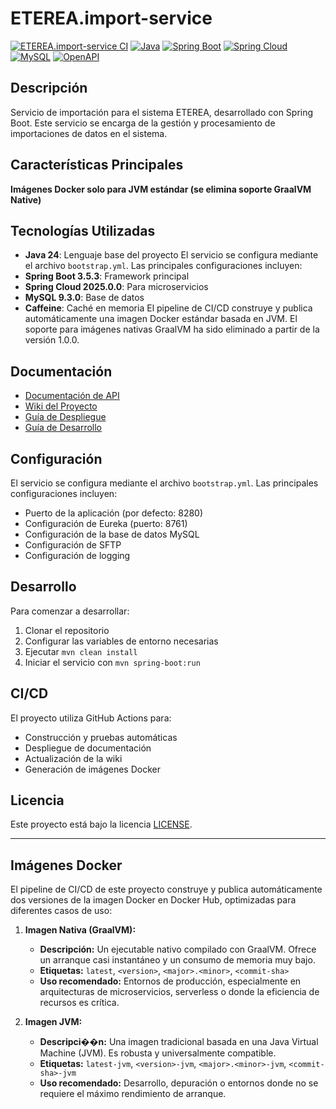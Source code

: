 # ETEREA.import-service

[![ETEREA.import-service CI](https://github.com/ETEREA-services/ETEREA.import-service/actions/workflows/maven.yml/badge.svg?branch=main)](https://github.com/ETEREA-services/ETEREA.import-service/actions/workflows/maven.yml)
[![Java](https://img.shields.io/badge/Java-24-blue.svg)](https://www.java.com)
[![Spring Boot](https://img.shields.io/badge/Spring%20Boot-3.5.3-green.svg)](https://spring.io/projects/spring-boot)
[![Spring Cloud](https://img.shields.io/badge/Spring%20Cloud-2025.0.0-blue.svg)](https://spring.io/projects/spring-cloud)
[![MySQL](https://img.shields.io/badge/MySQL-9.3.0-blue.svg)](https://www.mysql.com)
[![OpenAPI](https://img.shields.io/badge/OpenAPI-2.8.9-green.svg)](https://www.openapis.org)

## Descripción

Servicio de importación para el sistema ETEREA, desarrollado con Spring Boot. Este servicio se encarga de la gestión y procesamiento de importaciones de datos en el sistema.

## Características Principales

**Imágenes Docker solo para JVM estándar (se elimina soporte GraalVM Native)**

## Tecnologías Utilizadas

- **Java 24**: Lenguaje base del proyecto
El servicio se configura mediante el archivo `bootstrap.yml`. Las principales configuraciones incluyen:
- **Spring Boot 3.5.3**: Framework principal
- **Spring Cloud 2025.0.0**: Para microservicios
- **MySQL 9.3.0**: Base de datos
- **Caffeine**: Caché en memoria
El pipeline de CI/CD construye y publica automáticamente una imagen Docker estándar basada en JVM. El soporte para imágenes nativas GraalVM ha sido eliminado a partir de la versión 1.0.0.
## Documentación

- [Documentación de API](https://eterea-services.github.io/ETEREA.import-service/)
- [Wiki del Proyecto](https://github.com/ETEREA-services/ETEREA.import-service/wiki)
- [Guía de Despliegue](https://eterea-services.github.io/ETEREA.import-service/deployment-guide.html)
- [Guía de Desarrollo](https://eterea-services.github.io/ETEREA.import-service/development-guide.html)

## Configuración

El servicio se configura mediante el archivo `bootstrap.yml`. Las principales configuraciones incluyen:

- Puerto de la aplicación (por defecto: 8280)
- Configuración de Eureka (puerto: 8761)
- Configuración de la base de datos MySQL
- Configuración de SFTP
- Configuración de logging

## Desarrollo

Para comenzar a desarrollar:

1. Clonar el repositorio
2. Configurar las variables de entorno necesarias
3. Ejecutar `mvn clean install`
4. Iniciar el servicio con `mvn spring-boot:run`

## CI/CD

El proyecto utiliza GitHub Actions para:
- Construcción y pruebas automáticas
- Despliegue de documentación
- Actualización de la wiki
- Generación de imágenes Docker

## Licencia

Este proyecto está bajo la licencia [LICENSE](LICENSE).

---

## Imágenes Docker

El pipeline de CI/CD de este proyecto construye y publica automáticamente dos versiones de la imagen Docker en Docker Hub, optimizadas para diferentes casos de uso:

1.  **Imagen Nativa (GraalVM):**
    - **Descripción:** Un ejecutable nativo compilado con GraalVM. Ofrece un arranque casi instantáneo y un consumo de memoria muy bajo.
    - **Etiquetas:** `latest`, `<version>`, `<major>.<minor>`, `<commit-sha>`
    - **Uso recomendado:** Entornos de producción, especialmente en arquitecturas de microservicios, serverless o donde la eficiencia de recursos es crítica.

2.  **Imagen JVM:**
    - **Descripci��n:** Una imagen tradicional basada en una Java Virtual Machine (JVM). Es robusta y universalmente compatible.
    - **Etiquetas:** `latest-jvm`, `<version>-jvm`, `<major>.<minor>-jvm`, `<commit-sha>-jvm`
    - **Uso recomendado:** Desarrollo, depuración o entornos donde no se requiere el máximo rendimiento de arranque.